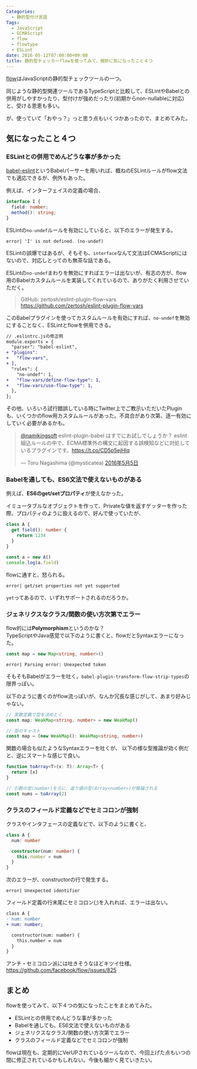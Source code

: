 ```yaml
---
Categories:
  - 静的型付け言語
Tags:
  - JavaScript
  - ECMAScript
  - flow
  - flowtype
  - ESLint
date: 2016-05-12T07:00:00+09:00
title: 静的型チェッカーflowを使ってみて、微妙に気になったこと４つ
---
```


[flow](http://flowtype.org/)はJavaScriptの静的型チェックツールの一つ。

同じような静的型関連ツールであるTypeScriptと比較して、ESLintやBabelとの併用がしやすかったり、型付けが強めだったり(初期からnon-nullableに対応)と、受ける恩恵も多い。

が、使っていて「おやっ？」っと思う点もいくつかあったので、まとめてみた。


## 気になったこと４つ

### ESLintとの併用でめんどうな事が多かった

[babel-eslint](https://github.com/babel/babel-eslint)というBabelパーサーを用いれば、概ねのESLintルールがflow文法でも適応できるが、例外もあった。

例えば、インターフェイスの定義の場合、

```typescript
interface I {
  field: number;
  method(): string;
}
```
ESLintの`no-undef`ルールを有効にしていると、以下のエラーが発生する。
```
error| 'I' is not defined. (no-undef)
```
ESLintの誤爆ではあるが、そもそも、`interface`なんて文法はECMAScriptにはないので、対応しとってのも無茶な話である。

ESLintの`no-undef`まわりを無効にすればエラーは出ないが、有志の方が、flow用のBabelカスタムルールを実装してくれているので、ありがたく利用させていただく。

> GitHub: zertosh/eslint-plugin-flow-vars  
> https://github.com/zertosh/eslint-plugin-flow-vars

このBabelプラグインを使ってカスタムルールを有効にすれば、`no-undef`を無効にすることなく、ESLintとflowを併用できる。

```diff
// .eslintrc.jsの修正例
module.exports = {
  "parser": "babel-eslint",
+ "plugins":
+   "flow-vars",
+ ],
  "rules": {
    "no-undef": 1,
+   "flow-vars/define-flow-type": 1,
+   "flow-vars/use-flow-type": 1,
  },
};
```

その他、いろいろ試行錯誤している時にTwitter上でご教示いただいたPluginも、いくつかのflow用カスタムルールがあった。不具合があり次第、逐一有効にしていく必要があるかも。

<blockquote class="twitter-tweet" data-conversation="none" data-lang="ja"><p lang="ja" dir="ltr"><a href="https://twitter.com/namikingsoft">@namikingsoft</a> eslint-plugin-babel はすでにお試しでしょうか？ eslint 組込ルールの中で、ECMA標準外の構文に起因する誤検知などに対処しているプラグインです。<a href="https://t.co/CD5p5ejHIq">https://t.co/CD5p5ejHIq</a></p>&mdash; Toru Nagashima (@mysticatea) <a href="https://twitter.com/mysticatea/status/728262384771432448">2016年5月5日</a></blockquote>
<script async src="//platform.twitter.com/widgets.js" charset="utf-8"></script>


### Babelを通しても、ES6文法で使えないものがある

例えば、**ES6のget/setプロパティ**が使えなかった。

イミュータブルなオブジェクトを作って、Privateな値を返すゲッターを作った際、プロパティのように扱えるので、好んで使っていたが、

```typescript
class A {
  get field(): number {
    return 1234
  }
}

const a = new A()
console.log(a.field)
```

flowに通すと、怒られる。

```
error| get/set properties not yet supported
```


`yet`ってあるので、いずれサポートされるのだろうか。


### ジェネリクスなクラス/関数の使い方次第でエラー

flow的には**Polymorphism**というのかな？  
TypeScriptやJava感覚で以下のように書くと、flowだとSyntaxエラーになった。

```typescript
const map = new Map<string, number>()
```

```
error| Parsing error: Unexpected token
```

そもそもBabelがエラーを吐く。`babel-plugin-transform-flow-strip-types`の限界っぽい。

以下のように書くのがflow流っぽいが、なんか冗長な感じがして、あまり好みじゃない。

```typescript
// 変数定義で型を決めとく
const map: WeakMap<string, number> = new WeakMap()

// 型のキャスト
const map = (new WeakMap(): WeakMap<string, number>)
```


関数の場合も似たようなSyntaxエラーを吐くが、
以下の様な型推論が効く例だと、逆にスマートな感じで良い。

```typescript
function toArray<T>(x: T): Array<T> {
  return [x]
}

// 引数の型(number)を元に、返り値の型(Array<number>)が推論される
const nums = toArray(2)
```

### クラスのフィールド定義などでセミコロンが強制

クラスやインタフェースの定義などで、以下のように書くと、
```typescript
class A {
  num: number

  constructor(num: number) {
    this.number = num
  }
}
```
次のエラーが、constructorの行で発生する。
```
error| Unexpected identifier
```
フィールド定義の行末尾にセミコロン(;)を入れれば、エラーは出ない。
```diff
class A {
- num: number
+ num: number;

  constructor(num: number) {
    this.number = num
  }
}
```
アンチ・セミコロン派には吐きそうなほどキツイ仕様。  
https://github.com/facebook/flow/issues/825




## まとめ
flowを使ってみて、以下４つの気になったことをまとめてみた。

* ESLintとの併用でめんどうな事が多かった
* Babelを通しても、ES6文法で使えないものがある
* ジェネリクスなクラス/関数の使い方次第でエラー
* クラスのフィールド定義などでセミコロンが強制

flowは現在も、定期的にVerUPされているツールなので、今回上げた点もいつの間に修正されているかもしれない。今後も細かく見ていきたい。
